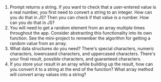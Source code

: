 1. Prompt returns a string. If you want to check that a user-entered value is a real number, you first need to convert a string to an integer. How can you do that in JS? Then you can check if that value is a number. How can you do that in JS?
2. You will need to get a random element from an array multiple times throughout the app. Consider abstracting this functionality into its own function. See the mini-project to remember the algorithm for getting a random value from an array.
3. What data structures do you need? There's special characters, numeric characters, lowercased characters, and uppercased characters. There's your final result, possible characters, and guaranteed characters.
4. If you store your result in an array while building up the result, how can you convert it to a string at the end of the function? What array method will convert array values into a string?